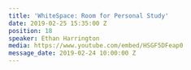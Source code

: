 ```yaml
---
title: 'WhiteSpace: Room for Personal Study'
date: 2019-02-25 15:35:00 Z
position: 18
speaker: Ethan Harrington
media: https://www.youtube.com/embed/HSGF5DFeap0
message_date: 2019-02-24 10:00:00 Z
---
```


